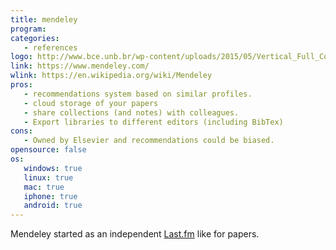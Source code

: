 ```yaml
---
title: mendeley 
program:
categories:
   - references
logo: http://www.bce.unb.br/wp-content/uploads/2015/05/Vertical_Full_Color_0.png
link: https://www.mendeley.com/
wlink: https://en.wikipedia.org/wiki/Mendeley
pros:
   - recommendations system based on similar profiles.
   - cloud storage of your papers
   - share collections (and notes) with colleagues.
   - Export libraries to different editors (including BibTex)
cons:
   - Owned by Elsevier and recommendations could be biased.
opensource: false
os:
   windows: true
   linux: true
   mac: true
   iphone: true
   android: true
---
```


Mendeley started as an independent 
[Last.fm](https://en.wikipedia.org/wiki/Last.fm) like for papers.
